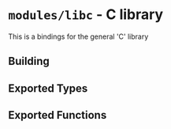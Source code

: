 # `modules/libc` - C library

This is a bindings for the general 'C' library


## Building


## Exported Types


## Exported Functions


